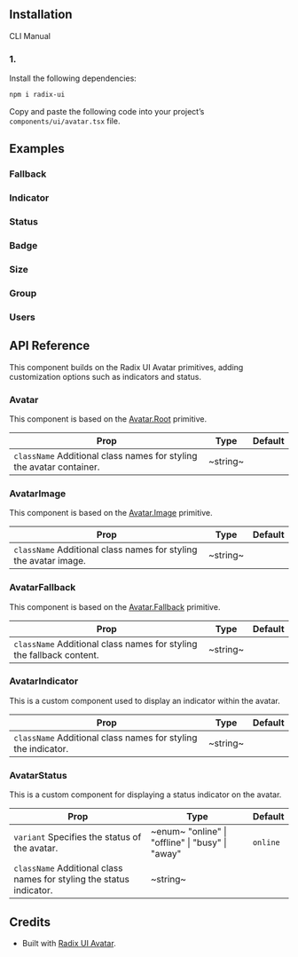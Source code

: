 ## Installation

CLI
Manual

### 1.

Install the following dependencies:

```bash
npm i radix-ui
```

Copy and paste the following code into your project’s `components/ui/avatar.tsx` file.

## Examples

### Fallback

### Indicator

### Status

### Badge

### Size

### Group

### Users

## API Reference

This component builds on the Radix UI Avatar primitives, adding customization options such as indicators and status.

### Avatar

This component is based on the [Avatar.Root](https://www.radix-ui.com/primitives/docs/components/avatar#root) primitive.

| **Prop**                                                             | **Type** | **Default** |
| -------------------------------------------------------------------- | -------- | ----------- |
| `className` Additional class names for styling the avatar container. | ~string~ |             |

### AvatarImage

This component is based on the [Avatar.Image](https://www.radix-ui.com/primitives/docs/components/avatar#image) primitive.

| **Prop**                                                         | **Type** | **Default** |
| ---------------------------------------------------------------- | -------- | ----------- |
| `className` Additional class names for styling the avatar image. | ~string~ |             |

### AvatarFallback

This component is based on the [Avatar.Fallback](https://www.radix-ui.com/primitives/docs/components/avatar#fallback) primitive.

| **Prop**                                                             | **Type** | **Default** |
| -------------------------------------------------------------------- | -------- | ----------- |
| `className` Additional class names for styling the fallback content. | ~string~ |             |

### AvatarIndicator

This is a custom component used to display an indicator within the avatar.

| **Prop**                                                      | **Type** | **Default** |
| ------------------------------------------------------------- | -------- | ----------- |
| `className` Additional class names for styling the indicator. | ~string~ |             |

### AvatarStatus

This is a custom component for displaying a status indicator on the avatar.

| **Prop**                                                             | **Type**                                         | **Default** |
| -------------------------------------------------------------------- | ------------------------------------------------ | ----------- |
| `variant` Specifies the status of the avatar.                        | ~enum~ "online" \| "offline" \| "busy" \| "away" | `online`    |
| `className` Additional class names for styling the status indicator. | ~string~                                         |             |

## Credits

- Built with [Radix UI Avatar](https://www.radix-ui.com/primitives/docs/components/avatar).
